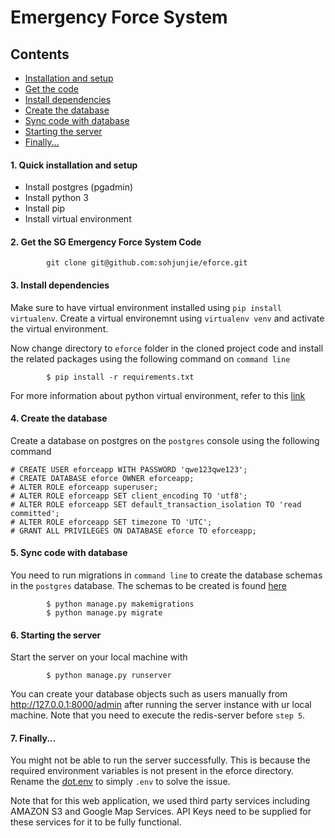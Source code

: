 # Emergency Force System

## Contents
- [Installation and setup](#1-quick-installation-and-setup)
- [Get the code](#2-get-the-sg-emergency-force-system-code)
- [Install dependencies](#3-install-dependencies)
- [Create the database](#3-create-the-database)
- [Sync code with database](#4-sync-code-with-database)
- [Starting the server](#5-starting-the-server)
- [Finally...](#6-finally...)

#### 1. Quick installation and setup
- Install postgres (pgadmin)
- Install python 3
- Install pip
- Install virtual environment

#### 2. Get the SG Emergency Force System Code

```
        git clone git@github.com:sohjunjie/eforce.git
```


#### 3. Install dependencies
Make sure to have virtual environment installed using `pip install virtualenv`. Create a virtual environemnt using `virtualenv venv` and activate the virtual environment.

Now change directory to `eforce` folder in the cloned project code and install the related packages using the following command on `command line`
```
        $ pip install -r requirements.txt
```
For more information about python virtual environment, refer to this [link](https://docs.python.org/3/library/venv.html)


#### 4. Create the database
Create a database on postgres on the `postgres` console using the following command
```
# CREATE USER eforceapp WITH PASSWORD 'qwe123qwe123';
# CREATE DATABASE eforce OWNER eforceapp;
# ALTER ROLE eforceapp superuser;
# ALTER ROLE eforceapp SET client_encoding TO 'utf8';
# ALTER ROLE eforceapp SET default_transaction_isolation TO 'read committed';
# ALTER ROLE eforceapp SET timezone TO 'UTC';
# GRANT ALL PRIVILEGES ON DATABASE eforce TO eforceapp;
```

#### 5. Sync code with database
You need to run migrations in `command line` to create the database schemas in the `postgres` database. The schemas to be created is found [here](eforce_api/models.py)
```
        $ python manage.py makemigrations
        $ python manage.py migrate
```

#### 6. Starting the server
Start the server on your local machine with
```
        $ python manage.py runserver
```
You can create your database objects such as users manually from http://127.0.0.1:8000/admin after running the server instance with ur local machine. Note that you need to execute the redis-server before `step 5`.

#### 7. Finally...
You might not be able to run the server successfully. This is because the required environment variables is not present in the eforce directory. Rename the [dot.env](dot.env) to simply `.env` to solve the issue.

Note that for this web application, we used third party services including AMAZON S3 and Google Map Services. API Keys need to be supplied for these services for it to be fully functional.
